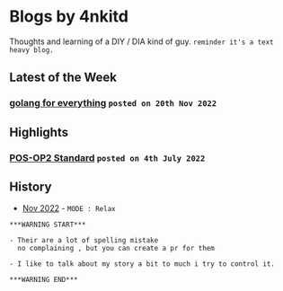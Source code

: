 # Blogs by 4nkitd

Thoughts and learning of a DIY / DIA kind of guy. `reminder it's a text heavy blog.`

## Latest of the Week

### [golang for everything](_post/golang.md) `posted on 20th Nov 2022`

## Highlights

### [POS-OP2 Standard](https://posop.4nkitd.com/)  `posted on 4th July 2022`

## History

- [Nov 2022](_listing/nov_2022) - `MODE : Relax`

```
***WARNING START***

- Their are a lot of spelling mistake
  no complaining , but you can create a pr for them

- I like to talk about my story a bit to much i try to control it.

***WARNING END***
